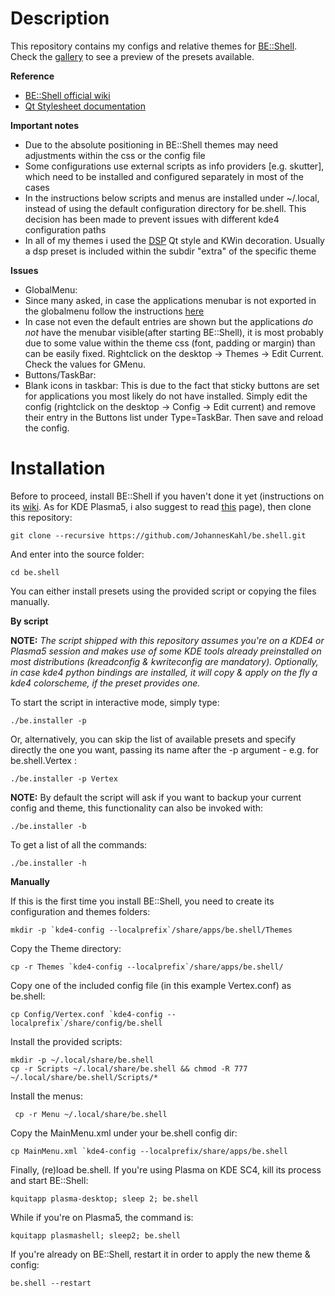 Description
======

This repository contains my configs and relative themes for [BE::Shell](http://sourceforge.net/p/be-shell/code/ci/master/tree/). 
Check the [gallery](https://github.com/JohannesKahl/be.shell/wiki/Gallery) to see a preview of the presets available.

**Reference**

- [BE::Shell official wiki](https://sourceforge.net/p/be-shell/wiki/browse_pages/)
- [Qt Stylesheet documentation](http://qt-project.org/doc/qt-4.8/stylesheet-reference.html)

**Important notes** 

- Due to the absolute positioning in BE::Shell themes may need adjustments within the css or the config file
- Some configurations use external scripts as info providers [e.g. skutter], which need to be installed and configured separately in most of the cases
- In the instructions below scripts and menus are installed under ~/.local, instead of using the default configuration directory for be.shell. This decision has been made to prevent issues with different kde4 configuration paths
- In all of my themes i used the [DSP](http://sourceforge.net/p/styleproject/code/ci/master/tree/) Qt style and KWin decoration. Usually a dsp preset is included within the subdir "extra" of the specific theme

**Issues**

- GlobalMenu:
 - Since many asked, in case the applications menubar is not exported in the globalmenu follow the instructions
 [here](https://github.com/Hombremaledicto/be.shell/wiki/Menubar-exportation)
 - In case not even the default entries are shown but the applications *do not* have the menubar visible(after starting BE::Shell), it is most probably due to some value within the theme css (font, padding or margin) than can be easily fixed. Rightclick on the desktop → Themes → Edit Current. Check the values for GMenu.
- Buttons/TaskBar:
 - Blank icons in taskbar: This is due to the fact that sticky buttons are set for applications you most likely do not have installed. Simply edit the config (rightclick on the desktop → Config → Edit current) and remove their entry in the Buttons list under Type=TaskBar. Then save and reload the config.


Installation
======

Before to proceed, install BE::Shell if you haven't done it yet (instructions on its [wiki](http://sourceforge.net/p/be-shell/wiki/Installation/). As for KDE Plasma5, i also suggest to read [this](https://github.com/JohannesKahl//be.shell/wiki/BE::Shell-on-KF5) page), then clone this repository:

    git clone --recursive https://github.com/JohannesKahl/be.shell.git

And enter into the source folder:    

    cd be.shell
    
You can either install presets using the provided script or copying the files manually.
   
**By script**

**NOTE:** _The script shipped with this repository assumes you're on a KDE4 or Plasma5 session and makes use of some KDE tools already preinstalled on most distributions (kreadconfig & kwriteconfig are mandatory).
Optionally, in case kde4 python bindings are installed, it will copy & apply on the fly a kde4 colorscheme, if the preset provides one._

To start the script in interactive mode, simply type:

    ./be.installer -p
    
Or, alternatively, you can skip the list of available presets and specify directly the one you want, passing its name after the -p argument - e.g. for be.shell.Vertex :

    ./be.installer -p Vertex
    
**NOTE:** By default the script will ask if you want to backup your current config and theme, this functionality can also be invoked with:

    ./be.installer -b
    
To get a list of all the commands:

    ./be.installer -h
    
 **Manually**
 
If this is the first time you install BE::Shell, you need to create its configuration and themes folders:

    mkdir -p `kde4-config --localprefix`/share/apps/be.shell/Themes
 
Copy the Theme directory: 

    cp -r Themes `kde4-config --localprefix`/share/apps/be.shell/

Copy one of the included config file (in this example Vertex.conf) as be.shell:

    cp Config/Vertex.conf `kde4-config --localprefix`/share/config/be.shell
    
Install the provided scripts:

    mkdir -p ~/.local/share/be.shell
    cp -r Scripts ~/.local/share/be.shell && chmod -R 777 ~/.local/share/be.shell/Scripts/*
    
Install the menus:

     cp -r Menu ~/.local/share/be.shell
    
Copy the MainMenu.xml under your be.shell config dir:

    cp MainMenu.xml `kde4-config --localprefix/share/apps/be.shell
   
Finally, (re)load be.shell. If you're using Plasma on KDE SC4, kill its process and start BE::Shell:

    kquitapp plasma-desktop; sleep 2; be.shell
    
While if you're on Plasma5, the command is:

    kquitapp plasmashell; sleep2; be.shell
    
If you're already on BE::Shell, restart it in order to apply the new theme & config:

    be.shell --restart
